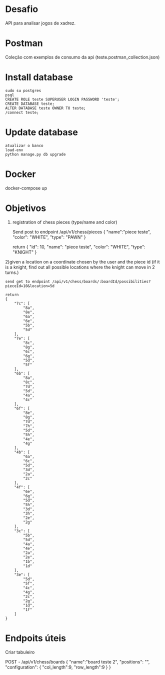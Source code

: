 # Desafio

API para analisar jogos de xadrez.

# Postman

Coleção com exemplos de consumo da api (teste.postman_collection.json)


# Install database

    sudo su postgres
    psql
    CREATE ROLE teste SUPERUSER LOGIN PASSWORD 'teste';
    CREATE DATABASE teste;
    ALTER DATABASE teste OWNER TO teste;
    /connect teste;

# Update database
    
    atualizar o banco
    load-env
    python manage.py db upgrade

# Docker

docker-compose up

# Objetivos

1) registration of chess pieces (type/name and color)
 
   Send post to endpoint /api/v1/chess/pieces
    {
        "name":"piece teste",
        "color": "WHITE",
        "type":  "PAWN"
    }
   
    return 
   {
        "id": 10,
        "name": "piece teste",
        "color": "WHITE",
        "type": "KNIGHT"
    }
   
2)given a location on a coordinate chosen by the user and the piece id (if it is a knight, find out all possible locations where the knight can move in 2 turns.)
   
    send get to endpoint /api/v1/chess/boards/:boardId/possibilities?pieceId=10&location=5d

    return
    {
        "7c": [
            "8a",
            "8e",
            "6a",
            "6e",
            "5b",
            "5d"
        ],
        "7e": [
            "8c",
            "8g",
            "6c",
            "6g",
            "5d",
            "5f"
        ],
        "6b": [
            "8a",
            "8c",
            "7d",
            "5d",
            "4a",
            "4c"
        ],
        "6f": [
            "8e",
            "8g",
            "7d",
            "7h",
            "5d",
            "5h",
            "4e",
            "4g"
        ],
        "4b": [
            "6a",
            "6c",
            "5d",
            "3d",
            "2a",
            "2c"
        ],
        "4f": [
            "6e",
            "6g",
            "5d",
            "5h",
            "3d",
            "3h",
            "2e",
            "2g"
        ],
        "3c": [
            "5b",
            "5d",
            "4a",
            "4e",
            "2a",
            "2e",
            "1b",
            "1d"
        ],
        "3e": [
            "5d",
            "5f",
            "4c",
            "4g",
            "2c",
            "2g",
            "1d",
            "1f"
        ]
    }

# Endpoits úteis

Criar tabuleiro

POST - /api/v1/chess/boards
{
    "name":"board teste 2",
    "positions": "",
    "configuration": {
        "col_length":9,
        "row_length":9
    }
}

